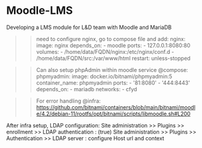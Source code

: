 # Moodle-LMS
Developing a LMS module for L&D team with Moodle and MariaDB

>>need to configure nginx, go to compose file and add:
  nginx:
        image: nginx
        depends_on:
            - moodle
        ports:
            - 127.0.0.1:8080:80
        volumes:
            - /home/data/FQDN/nginx:/etc/nginx/conf.d
            - /home/data/FQDN/src:/var/www/html
        restart: unless-stopped

>> Can also setup phpAdmin within moodle service @compose:
   phpmyadmin:
      image: docker.io/bitnami/phpmyadmin:5
      container_name: phpmyadmin
      ports:
        - '81:8080'
        - '444:8443'
      depends_on:
        - mariadb
      networks:
        - cfyd



>>For error handling @infra:
  https://github.com/bitnami/containers/blob/main/bitnami/moodle/4.2/debian-11/rootfs/opt/bitnami/scripts/libmoodle.sh#L200

After infra setup, LDAP configuration:
    Site administration >> Plugins >> enrollment >> LDAP authentication : (true)
    Site administration >> Plugins >> Authentication >> LDAP server : configure Host url and context


